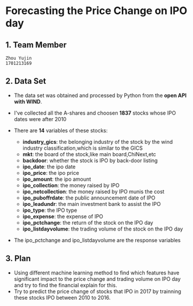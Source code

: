  
# Forecasting the Price Change on IPO day

## 1. Team Member
	Zhou Yujin
	1701213169

## 2. Data Set
* The data set was obtained and processed by Python from the __open API with WIND__. 
* I've collected all the A-shares and choosen __1837__ stocks whose IPO dates were after 2010
* There are __14__ variables of these stocks:
  * __industry_gics__: the belonging industry of the stock by the wind industry classification,which is similar to the GICS
  * __mkt__: the board of the stock,like main board,ChiNext,etc
  * __backdoor__: whether the stock is IPO by back-door listing
  * __ipo_date__: the ipo date
  * __ipo_price__: the ipo price
  * __ipo_amount__: the ipo amount
  * __ipo_collection__: the money raised by IPO
  * __ipo_netcollection__: the money raised by IPO munis the cost
  * __ipo_puboffrdate__: the public announcement date of IPO
  * __ipo_leadundr__: the main investment bank to assist the IPO
  * __ipo_type__: the IPO type 
  * __ipo_expense__: the expense of IPO
  * __ipo_pctchange__: the return of the stock on the IPO day
  * __ipo_listdayvolume__: the trading volume of the stock on the IPO day
		
* The ipo_pctchange and ipo_listdayvolume are the response variables

## 3. Plan
* Using different machine learning method to find which features have significant impact to the price change and trading volume on IPO day and try to find the financial explain for this.
* Try to predict the price change of stocks that IPO in 2017 by trainning these stocks IPO between 2010 to 2016.
